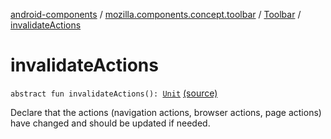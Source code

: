 [android-components](../../index.md) / [mozilla.components.concept.toolbar](../index.md) / [Toolbar](index.md) / [invalidateActions](./invalidate-actions.md)

# invalidateActions

`abstract fun invalidateActions(): `[`Unit`](https://kotlinlang.org/api/latest/jvm/stdlib/kotlin/-unit/index.html) [(source)](https://github.com/mozilla-mobile/android-components/blob/master/components/concept/toolbar/src/main/java/mozilla/components/concept/toolbar/Toolbar.kt#L107)

Declare that the actions (navigation actions, browser actions, page actions) have changed and
should be updated if needed.

